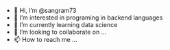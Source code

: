 - 👋 Hi, I’m @sangram73
- 👀 I’m interested in programing in backend languages
- 🌱 I’m currently learning data science
- 💞️ I’m looking to collaborate on ...
- 📫 How to reach me ...

<!---
sangram73/sangram73 is a ✨ special ✨ repository because its `README.md` (this file) appears on your GitHub profile.
You can click the Preview link to take a look at your changes.
--->

